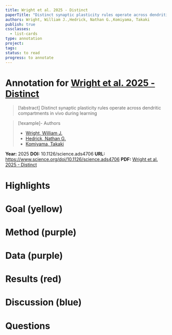 ```yaml
---
title: Wright et al. 2025 - Distinct
paperTitle: "Distinct synaptic plasticity rules operate across dendritic compartments in vivo during learning"
authors: Wright, William J.,Hedrick, Nathan G.,Komiyama, Takaki
publish: true
cssclasses:
  - list-cards
type: annotation
project:
tags:
status: to read
progress: to annotate
---
```

# Annotation for [Wright et al. 2025 - Distinct](Papers/References/Wright%20et%20al.%202025%20-%20Distinct)

> [!abstract] Distinct synaptic plasticity rules operate across dendritic compartments in vivo during learning

> [!example]- Authors
> - [Wright, William J.](Wright%2C%20William%20J.)
> - [Hedrick, Nathan G.](Hedrick%2C%20Nathan%20G.)
> - [Komiyama, Takaki](Komiyama%2C%20Takaki)

**Year:** 2025
**DOI:** 10.1126/science.ads4706
**URL:** https://www.science.org/doi/10.1126/science.ads4706
**PDF:** [Wright et al. 2025 - Distinct](Papers/PDFs/Wright%20et%20al.%202025%20-%20Distinct%20synaptic%20plasticity%20rules%20operate%20across%20dendritic%20compartments%20in%20vivo%20during%20learning.pdf)

# Highlights


# Goal (yellow)


# Method (purple)


# Data (purple)


# Results (red)


# Discussion (blue)


# Questions

